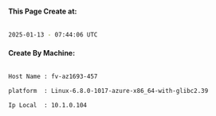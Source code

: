 
   
#### This Page Create at:

```bash

2025-01-13 - 07:44:06 UTC

```

#### Create By Machine:

```bash

Host Name : fv-az1693-457

platform  : Linux-6.8.0-1017-azure-x86_64-with-glibc2.39

Ip Local  : 10.1.0.104

```

